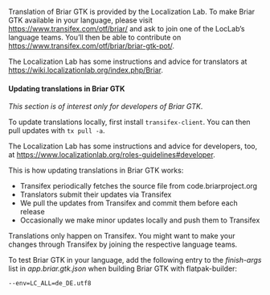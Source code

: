 Translation of Briar GTK is provided by the Localization Lab. To make
Briar GTK available in your language, please visit
https://www.transifex.com/otf/briar/ and ask to join one of the LocLab’s
language teams. You’ll then be able to contribute on
https://www.transifex.com/otf/briar/briar-gtk-pot/.

The Localization Lab has some instructions and advice for
translators at https://wiki.localizationlab.org/index.php/Briar.

#### Updating translations in Briar GTK

_This section is of interest only for developers of Briar GTK_.

To update translations locally, first install `transifex-client`. You can then pull updates with `tx pull -a`.

The Localization Lab has some instructions and advice for
developers, too, at https://www.localizationlab.org/roles-guidelines#developer.

This is how updating translations in Briar GTK works:

* Transifex periodically fetches the source file from code.briarproject.org
* Translators submit their updates via Transifex
* We pull the updates from Transifex and commit them before each release
* Occasionally we make minor updates locally and push them to Transifex

Translations only happen on Transifex. You might want to make your changes through Transifex by joining the respective language teams.

To test Briar GTK in your language, add the following entry to the
_finish-args_ list in _app.briar.gtk.json_ when building Briar GTK with
flatpak-builder:

```
--env=LC_ALL=de_DE.utf8
```
